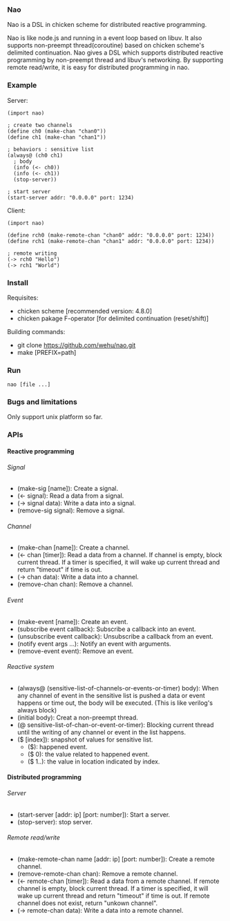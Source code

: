 ### Nao

Nao is a DSL in chicken scheme for distributed reactive programming.

Nao is like node.js and running in a event loop based on libuv. 
It also supports non-preempt thread(coroutine) based on chicken scheme's delimited continuation.
Nao gives a DSL which supports distributed reactive programming by non-preempt thread and libuv's networking.
By supporting remote read/write, it is easy for distributed programming in nao.

### Example

Server:

	(import nao)

	; create two channels
	(define ch0 (make-chan "chan0"))
	(define ch1 (make-chan "chan1"))

	; behaviors : sensitive list
	(always@ (ch0 ch1)
	  ; body
	  (info (<- ch0))
	  (info (<- ch1))
	  (stop-server))

	; start server
	(start-server addr: "0.0.0.0" port: 1234)

Client:

	(import nao)

	(define rch0 (make-remote-chan "chan0" addr: "0.0.0.0" port: 1234))
	(define rch1 (make-remote-chan "chan1" addr: "0.0.0.0" port: 1234))

	; remote writing
	(-> rch0 "Hello")
	(-> rch1 "World")

### Install

Requisites:

* chicken scheme [recommended version: 4.8.0]
* chicken pakage F-operator [for delimited continuation (reset/shift)]

Building commands:

* git clone https://github.com/wehu/nao.git
* make [PREFIX=path]

### Run

	nao [file ...]

### Bugs and limitations

Only support unix platform so far.

### APIs

#### Reactive programming

###### Signal

* (make-sig [name]): Create a signal.
* (<- signal): Read a data from a signal.
* (-> signal data): Write a data into a signal.
* (remove-sig signal): Remove a signal.

###### Channel

* (make-chan [name]): Create a channel.
* (<- chan [timer]): Read a data from a channel. If channel is empty, block current thread.
If a timer is specified, it will wake up current thread and return "timeout" if time is out.
* (-> chan data): Write a data into a channel.
* (remove-chan chan): Remove a channel.

###### Event

* (make-event [name]): Create an event.
* (subscribe event callback): Subscribe a callback into an event.
* (unsubscribe event callback): Unsubscribe a callback from an event.
* (notify event args ...): Notify an event with arguments.
* (remove-event event): Remove an event.

###### Reactive system

* (always@ (sensitive-list-of-channels-or-events-or-timer) body): When any channel of event in the sensitive list is pushed a data or
event happens or time out, the body will be executed. (This is like verilog's always block)
* (initial body): Creat a non-preempt thread.
* (@ sensitive-list-of-chan-or-event-or-timer): Blocking current thread until the writing of any channel or event in the list happens.
* ($ [index]): snapshot of values for sensitive list.
  * ($): happened event.
  * ($ 0): the value related to happened event.
  * ($ 1..): the value in location indicated by index. 

#### Distributed programming

###### Server

* (start-server [addr: ip] [port: number]): Start a server.
* (stop-server): stop server.

###### Remote read/write

* (make-remote-chan name [addr: ip] [port: number]): Create a remote channel.
* (remove-remote-chan chan): Remove a remote channel.
* (<- remote-chan [timer]): Read a data from a remote channel. 
If remote channel is empty, block current thread.
If a timer is specified, it will wake up current thread and return "timeout" if time is out. 
If remote channel does not exist, return "unkown channel".
* (-> remote-chan data): Write a data into a remote channel.


